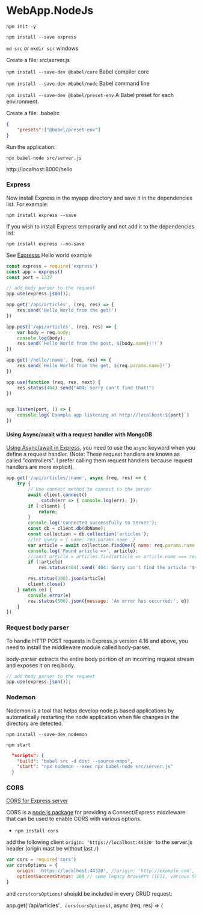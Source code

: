 # WebApp.NodeJs

`npm init -y`

`npm install --save express`

`md src` or `mkdir scr`  windows

Create a file: src\server.js

`npm install --save-dev @babel/core` Babel compiler core

`npm install --save-dev @babel/node` Babel command line

`npm install --save-dev @babel/preset-env` A Babel preset for each environment.

Create a file: .babelrc
```json
{
    "presets":["@babel/preset-env"]
}
```
Run the application:

`npx babel-node src/server.js`

http://localhost:8000/hello
### Express

Now install Express in the myapp directory and save it in the dependencies list. For example:

`npm install express --save`

If you wish to install Express temporarily and not add it to the dependencies list:

`npm install express --no-save`

See [Expresss](https://expressjs.com/en/starter/hello-world.html) Hello world example

```js
const express = require('express')
const app = express()
const port = 1337

// add body parser to the request
app.use(express.json());

app.get('/api/articles', (req, res) => {
    res.send('Hello World from the get!')
})

app.post('/api/articles', (req, res) => {
    var body = req.body;
    console.log(body);
    res.send(`Hello World from the post, ${body.name}!!!`)
})

app.get('/hello/:name', (req, res) => {
    res.send(`Hello World from the get, ${req.params.name}!`)
})

app.use(function (req, res, next) {
    res.status(404).send("404: Sorry can't find that!")
})


app.listen(port, () => {
    console.log(`Example app listening at http://localhost:${port}`)
})
```

#### Using Async/await with a request handler with MongoDB
[Using Async/await in Express](https://zellwk.com/blog/async-await-express/), you need to use the `async` keyword when you define a request handler. (Note: These request handlers are known as called "controllers". I prefer calling them request handlers because request handlers are more explicit).
```js
app.get('/api/articles/:name', async (req, res) => {
    try {
        // Use connect method to connect to the server
        await client.connect()
            .catch(err => { console.log(err); });
        if (!client) {
            return;
        }
        console.log('Connected successfully to server');
        const db = client.db(dbName);
        const collection = db.collection('articles');
        //let query = { name: req.params.name  }
        var article = await collection.findOne({ name: req.params.name });
        console.log('Found article =>', article);
        //const article = articles.find(article => article.name === req.params.name);
        if (!article)
            res.status(404).send(`404: Sorry can't find the article '${req.params.name}'`)

        res.status(200).json(article)
        client.close()
    } catch (e) {
        console.error(e)
        res.status(500).json({message: 'An error has occurred:', e})
    }
})
```


### Request body parser

<!--[What does body-parser do with express?](https://stackoverflow.com/questions/38306569/what-does-body-parser-do-with-express#answer-43626891)-->

To handle HTTP POST requests in Express.js version 4.16 and above, you need to install the middleware module called body-parser.

body-parser extracts the entire body portion of an incoming request stream and exposes it on req.body.

```js
// add body parser to the request
app.use(express.json());

```
### Nodemon

Nodemon is a tool that helps develop node.js based applications by automatically restarting the node application when file changes in the directory are detected.

`npm install --save-dev nodemon`

`npm start`

```json
  "scripts": {
    "build": "babel src -d dist --source-maps",
    "start": "npx nodemon --exec npx babel-node src/server.js"
  }
```

### CORS
[CORS for Express server](http://expressjs.com/en/resources/middleware/cors.html#enabling-cors-pre-flight)

CORS is a [node.js package](https://www.npmjs.com/package/cors) for providing a Connect/Express middleware that can be used to enable CORS with various options.
- `npm install cors`

add the following client `origin: 'https://localhost:44320'` to the server.js header (origin mast be  without last `/`)
```jsx
var cors = require('cors')
var corsOptions = {
    origin: 'https://localhost:44320', //origin: 'http://example.com',
    optionsSuccessStatus: 200 // some legacy browsers (IE11, various SmartTVs) choke on 204
}
```
and `cors(corsOptions)` shoiuld be included in every CRUD request:

app.get('/api/articles'`, cors(corsOptions)`, async (req, res) => {


